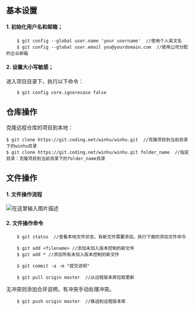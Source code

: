 ## 基本设置

#### 1. 初始化用户名和邮箱；    

        $ git config --global user.name 'your username'  //使用个人英文名
        $ git config --global user.email you@yourdomain.com  //使用公司分配的企业邮箱

#### 2. 设置大小写敏感；
进入项目目录下，执行以下命令：

        $ git config core.ignorecase false

## 仓库操作
克隆远程仓库的项目到本地：

    $ git clone https://git.coding.net/winhu/winhu.git  //克隆项目到当前目录下的winhu目录
    $ git clone https://git.coding.net/winhu/winhu.git folder_name  //指定目录：克隆项目到当前目录下的folder_name目录

## 文件操作

#### 1. 文件操作流程
![在这里输入图片描述][1]
#### 2. 文件操作命令

        $ git status  //查看本地文件状态，有新文件需要添加，执行下面的添加文件命令  

        $ git add <filename> //添加未加入版本控制的新文件
        $ git add * //添加所有未加入版本控制的新文件

        $ git commit -a -m "提交说明"

        $ git pull origin master  //从远程版本库拉取更新

  无冲突则添加合并说明，有冲突手动处理冲突。

        $ git push origin master  //推送到远程版本库


  [1]: https://coding.net/api/project/18513/files/169771/imagePreview
